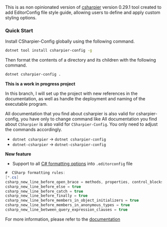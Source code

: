 This is as non opinionated version of [csharpier](https://github.com/belav/csharpier) version 0.29.1 tool created to add EditorConfig file style guide, allowing users to define and apply custom styling options.

### Quick Start
Install CSharpier-Config globally using the following command.
```bash
dotnet tool install csharpier-config -g
```
Then format the contents of a directory and its children with the following command.
```bash
dotnet csharpier-config .
```

**This is a work in progress project**

In this branch, I will set up the project with new references in the documentation, as well as handle the deployment and naming of the executable program.

All documentation that you find about csharpier is also valid for csharpier-config, you have only to change command like
All documentation you find about `CSharpier` is also valid for `CSharpier-Config`. You only need to adjust the commands accordingly.

- `dotnet csharpier` -> `dotnet csharpier-config`
- `dotnet-csharpier` -> `dotnet-csharpier-config`

**New feature**

- Support to all [C# formatting options](https://learn.microsoft.com/en-us/dotnet/fundamentals/code-analysis/style-rules/csharp-formatting-options) into `.editorconfig` file

```csharp
#  CSharp formatting rules:
[*.cs]
csharp_new_line_before_open_brace = methods, properties, control_blocks, types
csharp_new_line_before_else = true
csharp_new_line_before_catch = true
csharp_new_line_before_finally = true
csharp_new_line_before_members_in_object_initializers = true
csharp_new_line_before_members_in_anonymous_types = true
csharp_new_line_between_query_expression_clauses = true
```

For more information, please refer to the [documentation](/docs/Configuration.md)
